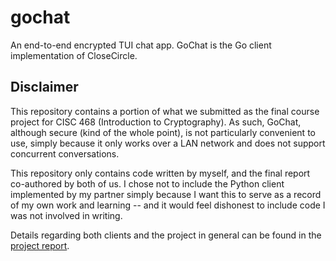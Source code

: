 # gochat

An end-to-end encrypted TUI chat app. GoChat is the Go client implementation of CloseCircle.

## Disclaimer

This repository contains a portion of what we submitted as the final course project for CISC 468 (Introduction to Cryptography). As such, GoChat, although secure (kind of the whole point), is not particularly convenient to use, simply because it only works over a LAN network and does not support concurrent conversations. 

This repository only contains code written by myself, and the final report co-authored by both of us. I chose not to include the Python client implemented by my partner simply because I want this to serve as a record of my own work and learning -- and it would feel dishonest to include code I was not involved in writing. 

Details regarding both clients and the project in general can be found in the [project report](./project_report.pdf).
